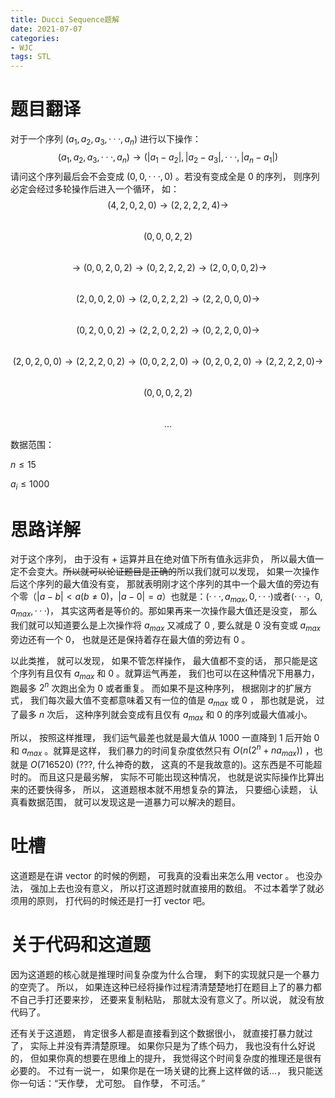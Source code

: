 ```yaml
---
title: Ducci Sequence题解
date: 2021-07-07
categories:
- WJC
tags: STL
---
```


# 题目翻译
对于一个序列 $(a_1, a_2, a_3, ···, a_n)$ 进行以下操作：
$$(a_1, a_2, a_3, ···, a_n)→(|a_1 − a_2 |, |a_2 − a_3 |, ···, |a_n − a_1 |)$$
请问这个序列最后会不会变成 $(0, 0, ···, 0)$ 。若没有变成全是 $0$ 的序列， 则序列必定会经过多轮操作后进入一个循环， 如：
$$(4, 2, 0, 2, 0) → (2, 2, 2, 2, 4) → $$   
$$( 0, 0, 0, 2, 2)$$   
$$ → (0, 0, 2, 0, 2) → (0, 2, 2, 2, 2) → (2, 0, 0, 0, 2) →$$   
$$(2, 0, 0, 2, 0) → (2, 0, 2, 2, 2) → (2, 2, 0, 0, 0) → $$   
$$(0, 2, 0, 0, 2) → (2, 2, 0, 2, 2) → (0, 2, 2, 0, 0) →$$   
$$(2, 0, 2, 0, 0) → (2, 2, 2, 0, 2) → (0, 0, 2, 2, 0) → (0, 2, 0, 2, 0) → (2, 2, 2, 2, 0) → $$   
$$( 0, 0, 0, 2, 2)$$   
$$  ...$$   


数据范围：

$n \leq 15$

$a_i \leq 1000$
# 思路详解
对于这个序列， 由于没有 $+$ 运算并且在绝对值下所有值永远非负， 所以最大值一定不会变大。~~所以就可以论证题目是正确的~~所以我们就可以发现， 如果一次操作后这个序列的最大值没有变， 那就表明刚才这个序列的其中一个最大值的旁边有个零（$|a - b| < a(b \neq 0)， |a - 0| = a$）也就是：$(···, a_{max}, 0, ···)$或者$(···， 0, a_{max}, ···)$， 其实这两者是等价的。那如果再来一次操作最大值还是没变， 那么我们就可以知道要么是上次操作将 $a_{max}$ 又减成了 $0$ , 要么就是 $0$ 没有变或 $a_{max}$ 旁边还有一个 $0$， 也就是还是保持着存在最大值的旁边有 $0$ 。

以此类推， 就可以发现， 如果不管怎样操作， 最大值都不变的话， 那只能是这个序列有且仅有 $a_{max}$ 和 $0$ 。就算运气再差， 我们也可以在这种情况下用暴力， 跑最多 $2^n$ 次跑出全为 $0$ 或者重复。 而如果不是这种序列， 根据刚才的扩展方式， 我们每次最大值不变都意味着又有一位的值是 $a_{max}$ 或 $0$ ， 那也就是说， 过了最多 $n$ 次后， 这种序列就会变成有且仅有 $a_{max}$ 和 $0$ 的序列或最大值减小。

所以， 按照这样推理， 我们运气最差也就是最大值从 $1000$ 一直降到 $1$ 后开始 $0$ 和 $a_{max}$ 。就算是这样， 我们暴力的时间复杂度依然只有 $O(n(2^n + na_{max}))$ ，也就是 $O(716520)$ (???, 什么神奇的数， 这真的不是我故意的)。这东西是不可能超时的。 而且这只是最劣解， 实际不可能出现这种情况， 也就是说实际操作比算出来的还要快得多， 所以， 这道题根本就不用想复杂的算法， 只要细心读题， 认真看数据范围， 就可以发现这是一道暴力可以解决的题目。

# 吐槽
这道题是在讲 vector 的时候的例题， 可我真的没看出来怎么用 vector 。 也没办法， 强加上去也没有意义， 所以打这道题时就直接用的数组。 不过本着学了就必须用的原则， 打代码的时候还是打一打 vector 吧。

# 关于代码和这道题
因为这道题的核心就是推理时间复杂度为什么合理， 剩下的实现就只是一个暴力的空壳了。 所以， 如果连这种已经将操作过程清清楚楚地打在题目上了的暴力都不自己手打还要来抄， 还要来复制粘贴， 那就太没有意义了。所以说， 就没有放代码了。

还有关于这道题， 肯定很多人都是直接看到这个数据很小， 就直接打暴力就过了， 实际上并没有弄清楚原理。 如果你只是为了练个码力， 我也没有什么好说的， 但如果你真的想要在思维上的提升， 我觉得这个时间复杂度的推理还是很有必要的。 不过有一说一， 如果你是在一场关键的比赛上这样做的话...， 我只能送你一句话：“天作孽， 尤可恕。 自作孽， 不可活。”
